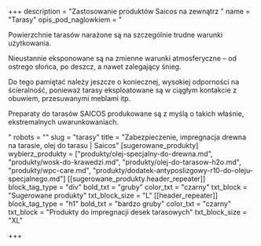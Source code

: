 +++
description = "Zastosowanie produktów Saicos na zewnątrz "
name = "Tarasy"
opis_pod_naglowkiem = "<p>Powierzchnie tarasów narażone są na szczególnie trudne warunki użytkowania.</p><p>Nieustannie eksponowane są na zmienne warunki atmosferyczne – od ostrego słońca, po deszcz, a nawet zalegający śnieg.</p><p>Do tego pamiętać należy jeszcze o koniecznej, wysokiej odporności na ścieralność, ponieważ tarasy eksploatowane są w ciągłym kontakcie z obuwiem, przesuwanymi meblami itp.</p><p>Preparaty do tarasów SAICOS produkowane są z myślą o takich właśnie, ekstremalnych uwarunkowaniach.</p>"
robots = ""
slug = "tarasy"
title = "Zabezpieczenie, impregnacja drewna na tarasie, olej do tarasu | Saicos"
[sugerowane_produkty]
wybierz_produkty = ["produkty/olej-specjalny-do-drewna.md", "produkty/wosk-do-krawedzi.md", "produkty/olej-do-tarasow-h2o.md", "produkty/wpc-care.md", "produkty/dodatek-antyposlizgowy-r10-do-oleju-specjalnego.md"]
[[sugerowane_produkty.header_repeater]]
block_tag_type = "div"
bold_txt = "gruby"
color_txt = "czarny"
txt_block = "Sugerowane produkty"
txt_block_size = "L"
[[header_repeater]]
block_tag_type = "h1"
bold_txt = "bardzo gruby"
color_txt = "czarny"
txt_block = "Produkty do impregnacji desek tarasowych"
txt_block_size = "XL"

+++
